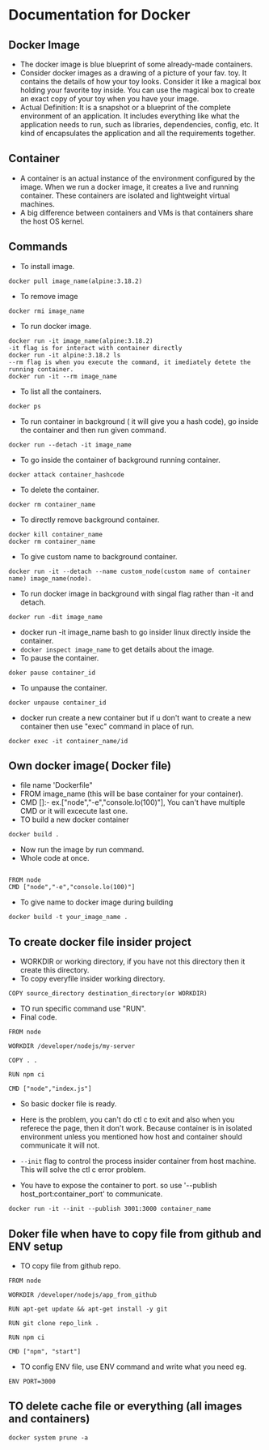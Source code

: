 # Documentation for Docker
## Docker Image
- The docker image is blue blueprint of some already-made containers.
- Consider docker images as a drawing of a picture of your fav. toy. It contains the details of how your toy looks.
Consider it like a magical box holding your favorite toy inside. You can use the magical box to create an exact copy of your toy when you have your image.
- Actual Definition: It is a snapshot or a blueprint of the complete environment of an application. It includes everything like what the application needs to run, such as libraries, dependencies, config, etc. It kind of encapsulates the application and all the requirements together.

## Container
- A container is an actual instance of the environment configured by the image. When we run a docker image, it creates a live and running container. These containers are isolated and lightweight virtual machines.
- A big difference between containers and VMs is that containers share the host OS kernel.

## Commands
- To install image.
```
docker pull image_name(alpine:3.18.2)
```
- To remove image
```
docker rmi image_name
```
- To run docker image.
```
docker run -it image_name(alpine:3.18.2)
-it flag is for interact with container directly
docker run -it alpine:3.18.2 ls
--rm flag is when you execute the command, it imediately detete the running container.
docker run -it --rm image_name
```
- To list all the containers.
```
docker ps
```
- To run container in background ( it will give you a hash code), go inside the container and then run given command.
```
docker run --detach -it image_name
```
- To go inside the container of background running container.
```
docker attack container_hashcode
```
- To delete the container.
```
docker rm container_name
```
- To directly remove background container.
```
docker kill container_name
docker rm container_name
```
- To give custom name to background container.
```
docker run -it --detach --name custom_node(custom name of container name) image_name(node).
```
- To run docker image in background with singal flag rather than -it and detach.
```
docker run -dit image_name
```
- docker run -it image_name bash to go insider linux directly inside the container.
- `docker inspect image_name` to get details about the image.
- To pause the container.
```
doker pause container_id
```
- To unpause the container.
```
docker unpause container_id
```
- docker run create a new container but if u don't want to create a new container then use "exec" command in place of run.
```
docker exec -it container_name/id
```
## Own docker image( Docker file)
- file name 'Dockerfile"
- FROM image_name (this will be base container for your container).
- CMD []:- ex.["node","-e","console.lo(100)"], You can't have multiple CMD or it will excecute last one. 
- TO build a new docker container
```
docker build .
```
- Now run the image by run command. 
- Whole code at once.
```

FROM node
CMD ["node","-e","console.lo(100)"]

```
- To give name to docker image during building
```
docker build -t your_image_name .
```
## To create docker file insider project
- WORKDIR or working directory, if you have not this directory then it create this directory.
- To copy everyfile insider working directory.
```
COPY source_directory destination_directory(or WORKDIR)
```
- TO run specific command use "RUN".
- Final code.
```
FROM node

WORKDIR /developer/nodejs/my-server

COPY . .

RUN npm ci

CMD ["node","index.js"]

```
- So basic docker file is ready.

- Here is the problem, you can't do ctl c to exit and also when you referece the page, then it don't work. Because container is in isolated environment unless you mentioned how host and container should communicate it will not.
- `--init` flag to control the process insider container from host machine. This will solve the ctl c error problem.
- You have to expose the container to port. so use '--publish host_port:container_port' to communicate. 
```
docker run -it --init --publish 3001:3000 container_name
```
## Doker file when have to copy file from github and ENV setup
- TO copy file from github repo.
```
FROM node

WORKDIR /developer/nodejs/app_from_github

RUN apt-get update && apt-get install -y git

RUN git clone repo_link .

RUN npm ci

CMD ["npm", "start"]

```
- TO config ENV file, use ENV command and write what you need eg.
```
ENV PORT=3000
```
## TO delete cache file or everything (all images and containers)
```
docker system prune -a
```

